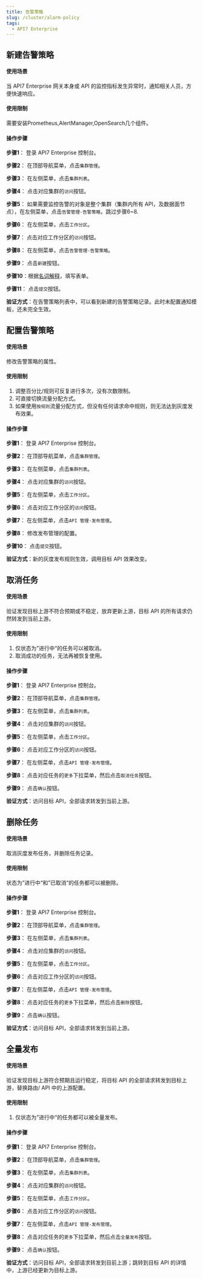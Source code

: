 ```yaml
---
title: 告警策略
slug: /cluster/alarm-policy
tags:
  - API7 Enterprise
---
```


## 新建告警策略
#### 使用场景

当 API7 Enterprise 网关本身或 API 的监控指标发生异常时，通知相关人员，方便快速响应。

#### 使用限制

需要安装Prometheus,AlertManager,OpenSearch几个组件。

#### 操作步骤

**步骤1**： 登录 API7 Enterprise 控制台。

**步骤2**： 在顶部导航菜单，点击`集群管理`。

**步骤3**： 在左侧菜单，点击`集群列表`。

**步骤4**： 点击对应集群的`访问`按钮。

**步骤5**： 如果需要监控告警的对象是整个集群（集群内所有 API，及数据面节点），在左侧菜单，点击`告警管理-告警策略`，跳过步骤6~8.

**步骤6**： 在左侧菜单，点击`工作分区`。

**步骤7**： 点击对应工作分区的`访问`按钮。

**步骤8**： 在左侧菜单，点击`告警管理-告警策略`。

**步骤9**： 点击`新建`按钮。

**步骤10**：根据[名词解释](https://docs.apiseven.com/enterprise/background-information/glossary#%E4%B8%8A%E6%B8%B8)，填写表单。

**步骤11**： 点击`提交`按钮。

**验证方式**：在告警策略列表中，可以看到新建的告警策略记录。此时未配置通知模板，还未完全生效。

## 配置告警策略
#### 使用场景

修改告警策略的属性。

#### 使用限制

1. 调整百分比/规则可反复进行多次，没有次数限制。
2. 可直接切换流量分配方式。
3. 如果使用`按规则`流量分配方式，但没有任何请求命中规则，则无法达到灰度发布效果。

#### 操作步骤

**步骤1**： 登录 API7 Enterprise 控制台。

**步骤2**： 在顶部导航菜单，点击`集群管理`。

**步骤3**： 在左侧菜单，点击`集群列表`。

**步骤4**： 点击对应集群的`访问`按钮。

**步骤5**： 在左侧菜单，点击`工作分区`。

**步骤6**： 点击对应工作分区的`访问`按钮。

**步骤7**： 在左侧菜单，点击`API 管理-发布管理`。

**步骤8**： 修改发布管理的配置。

**步骤10**： 点击`提交`按钮。

**验证方式**：新的灰度发布规则生效，调用目标 API 效果改变。

## 取消任务
#### 使用场景

验证发现目标上游不符合预期或不稳定，放弃更新上游，目标 API 的所有请求仍然转发到当前上游。

#### 使用限制

1. 仅状态为”进行中“的任务可以被取消。
2. 取消成功的任务，无法再被恢复使用。

#### 操作步骤

**步骤1**： 登录 API7 Enterprise 控制台。

**步骤2**： 在顶部导航菜单，点击`集群管理`。

**步骤3**： 在左侧菜单，点击`集群列表`。

**步骤4**： 点击对应集群的`访问`按钮。

**步骤5**： 在左侧菜单，点击`工作分区`。

**步骤6**： 点击对应工作分区的`访问`按钮。

**步骤7**： 在左侧菜单，点击`API 管理-发布管理`。

**步骤8**： 点击对应任务的`更多`下拉菜单，然后点击`取消任务`按钮。

**步骤9**： 点击`确认`按钮。

**验证方式**：访问目标 API，全部请求转发到当前上游。

## 删除任务
#### 使用场景

取消灰度发布任务，并删除任务记录。

#### 使用限制

状态为”进行中“和”已取消“的任务都可以被删除。

#### 操作步骤

**步骤1**： 登录 API7 Enterprise 控制台。

**步骤2**： 在顶部导航菜单，点击`集群管理`。

**步骤3**： 在左侧菜单，点击`集群列表`。

**步骤4**： 点击对应集群的`访问`按钮。

**步骤5**： 在左侧菜单，点击`工作分区`。

**步骤6**： 点击对应工作分区的`访问`按钮。

**步骤7**： 在左侧菜单，点击`API 管理-发布管理`。

**步骤8**： 点击对应任务的`更多`下拉菜单，然后点击`删除`按钮。

**步骤9**： 点击`确认`按钮。

**验证方式**：访问目标 API，全部请求转发到当前上游。

## 全量发布
#### 使用场景

验证发现目标上游符合预期且运行稳定，将目标 API 的全部请求转发到目标上游，替换路由/ API 中的上游配置。

#### 使用限制

1. 仅状态为”进行中“的任务都可以被全量发布。

#### 操作步骤

**步骤1**： 登录 API7 Enterprise 控制台。

**步骤2**： 在顶部导航菜单，点击`集群管理`。

**步骤3**： 在左侧菜单，点击`集群列表`。

**步骤4**： 点击对应集群的`访问`按钮。

**步骤5**： 在左侧菜单，点击`工作分区`。

**步骤6**： 点击对应工作分区的`访问`按钮。

**步骤7**： 在左侧菜单，点击`API 管理-发布管理`。

**步骤8**： 点击对应任务的`更多`下拉菜单，然后点击`全量发布`按钮。

**步骤9**： 点击`确认`按钮。

**验证方式**：访问目标 API，全部请求转发到目前上游；跳转到目标 API 的详情中，上游已经更新为目标上游。

